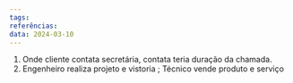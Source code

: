 ```yaml
---
tags: 
referências: 
data: 2024-03-10
---
```

1) Onde cliente contata secretária, contata teria duração da chamada.
2) Engenheiro realiza projeto e vistoria ; Técnico vende produto e serviço